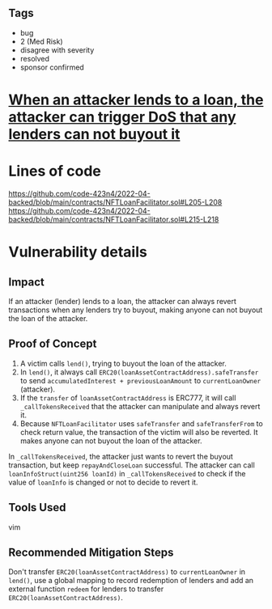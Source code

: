 ## Tags

- bug
- 2 (Med Risk)
- disagree with severity
- resolved
- sponsor confirmed

# [When an attacker lends to a loan, the attacker can trigger DoS that any lenders can not buyout it](https://github.com/code-423n4/2022-04-backed-findings/issues/89) 

# Lines of code

https://github.com/code-423n4/2022-04-backed/blob/main/contracts/NFTLoanFacilitator.sol#L205-L208
https://github.com/code-423n4/2022-04-backed/blob/main/contracts/NFTLoanFacilitator.sol#L215-L218


# Vulnerability details

## Impact

If an attacker (lender) lends to a loan, the attacker can always revert transactions when any lenders try to buyout, making anyone can not buyout the loan of the attacker.

## Proof of Concept

1. A victim calls `lend()`, trying to buyout the loan of the attacker.
2. In `lend()`, it always call `ERC20(loanAssetContractAddress).safeTransfer` to send `accumulatedInterest + previousLoanAmount` to `currentLoanOwner` (attacker).
3. If the `transfer` of `loanAssetContractAddress` is ERC777, it will call `_callTokensReceived` that the attacker can manipulate and always revert it.
4. Because `NFTLoanFacilitator` uses `safeTransfer` and `safeTransferFrom` to check return value, the transaction of the victim will also be reverted. It makes anyone can not buyout the loan of the attacker.

In `_callTokensReceived`, the attacker just wants to revert the buyout transaction, but keep `repayAndCloseLoan` successful. The attacker can call `loanInfoStruct(uint256 loanId)` in `_callTokensReceived` to check if the value of `loanInfo` is changed or not to decide to revert it.

## Tools Used

vim

## Recommended Mitigation Steps

Don't transfer `ERC20(loanAssetContractAddress)` to `currentLoanOwner` in `lend()`, use a global mapping to record redemption of lenders and add an external function `redeem` for lenders to transfer `ERC20(loanAssetContractAddress)`.


